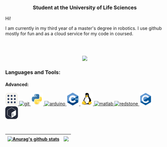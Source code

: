 <h3 align="center">Student at the University of Life Sciences</h3>
</p>

Hi!

I am currently in my third year of a master's degree in robotics.
I use github mostly for fun and as a cloud service for my code in coursed. 

<br /><br />
<div id="header" align="center">
  <img src="https://i0.wp.com/www.printmag.com/wp-content/uploads/2021/02/4cbe8d_f1ed2800a49649848102c68fc5a66e53mv2.gif?fit=476%2C280&ssl=1" width="300"/>
</div>


<h3 align="left">Languages and Tools:</h3>

<h4 align="left">Advanced:</h4>

<p align="left"> <a href="https://www.ros.org" target="_blank" rel="noreferrer"> <img src="https://raw.githubusercontent.com/tandpfun/skill-icons/main/icons/ROS-Light.svg" alt="ros" width="40" height="40"/> </a> <a href="https://git-scm.com/" target="_blank" rel="noreferrer"> <img src="https://www.vectorlogo.zone/logos/git-scm/git-scm-icon.svg" alt="git" width="40" height="40"/> </a> <a href="https://www.python.org" target="_blank" rel="noreferrer"> <img src="https://raw.githubusercontent.com/devicons/devicon/master/icons/python/python-original.svg" alt="python" width="40" height="40"/> </a> <a href="https://www.arduino.cc/" target="_blank" rel="noreferrer"> <img src="https://cdn.worldvectorlogo.com/logos/arduino-1.svg" alt="arduino" width="40" height="40"/> </a> <a href="https://www.w3schools.com/cpp/" target="_blank" rel="noreferrer"> <img src="https://raw.githubusercontent.com/devicons/devicon/master/icons/cplusplus/cplusplus-original.svg" alt="cplusplus" width="40" height="40"/> </a> <a href="https://www.linux.org/" target="_blank" rel="noreferrer"> <img src="https://raw.githubusercontent.com/devicons/devicon/master/icons/linux/linux-original.svg" alt="linux" width="40" height="40"/> </a> <a href="https://www.mathworks.com/" target="_blank" rel="noreferrer"> <img src="https://upload.wikimedia.org/wikipedia/commons/2/21/Matlab_Logo.png" alt="matlab" width="40" height="40"/> </a> <a href="https://learn.microsoft.com/en-us/minecraft/creator/documents/redstoneguide" target="_blank" rel="noreferrer"> <img src="https://static.wikia.nocookie.net/minecraft/images/a/af/Redstone_Dust.png/revision/latest?cb=20200826004502" alt="redstone" width="40" height="40"/> </a> <a href="https://www.cprogramming.com/" target="_blank" rel="noreferrer"> <img src="https://raw.githubusercontent.com/devicons/devicon/master/icons/c/c-original.svg" alt="c" width="40" height="40"/> </a> <img src="https://raw.githubusercontent.com/tandpfun/skill-icons/main/icons/Bash-Dark.svg" alt="bash" width="40" height="40"/> </p>

<br />

| <a href="https://github.com/anuraghazra/github-readme-stats"><img align="center" src="https://github-readme-stats.vercel.app/api?username=bardpedersen&show_icons=true&include_all_commits=true&count_private=true&theme=transparent&hide_border=true" alt="Anurag's github stats" /></a> | <a href="https://github.com/anuraghazra/github-readme-stats"><img align="center" src="https://github-readme-stats.vercel.app/api/top-langs/?username=bardpedersen&include_all_commits=true&count_private=true&layout=compact&theme=transparent&hide_border=true&hide=jupyter%20notebook&langs_count=8" /></a> |
| ------------- | ------------- |
